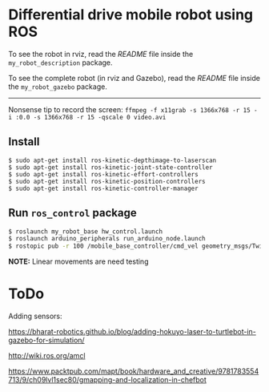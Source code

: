 # Differential drive mobile robot using ROS

To see the robot in rviz, read the _README_ file inside the `my_robot_description` package.

To see the complete robot (in rviz and Gazebo), read the _README_ file inside the `my_robot_gazebo` package.

----

Nonsense tip to record the screen: `ffmpeg -f x11grab -s 1366x768 -r 15 -i :0.0 -s 1366x768 -r 15 -qscale 0 video.avi`

## Install

```
$ sudo apt-get install ros-kinetic-depthimage-to-laserscan
$ sudo apt-get install ros-kinetic-joint-state-controller
$ sudo apt-get install ros-kinetic-effort-controllers
$ sudo apt-get install ros-kinetic-position-controllers
$ sudo apt-get install ros-kinetic-controller-manager
```

## Run `ros_control` package

```bash
$ roslaunch my_robot_base hw_control.launch
$ roslaunch arduino_peripherals run_arduino_node.launch
$ rostopic pub -r 100 /mobile_base_controller/cmd_vel geometry_msgs/Twist TAB-TAB
```

**NOTE:** Linear movements are need testing

# ToDo

Adding sensors:

https://bharat-robotics.github.io/blog/adding-hokuyo-laser-to-turtlebot-in-gazebo-for-simulation/

http://wiki.ros.org/amcl

https://www.packtpub.com/mapt/book/hardware_and_creative/9781783554713/9/ch09lvl1sec80/gmapping-and-localization-in-chefbot

